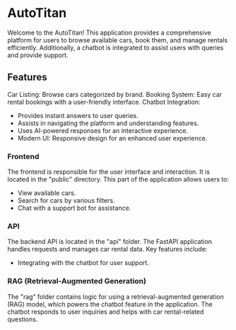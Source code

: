 # AutoTitan

Welcome to the AutoTitan! This application provides a comprehensive platform for users to browse available cars, book them, and manage rentals efficiently. Additionally, a chatbot is integrated to assist users with queries and provide support.

## Features
Car Listing: Browse cars categorized by brand.
Booking System: Easy car rental bookings with a user-friendly interface.
Chatbot Integration:
 - Provides instant answers to user queries.
 - Assists in navigating the platform and understanding features.
 - Uses AI-powered responses for an interactive experience.
 - Modern UI: Responsive design for an enhanced user experience.

### Frontend
The frontend is responsible for the user interface and interaction. It is located in the "public" directory. This part of the application allows users to:

- View available cars.
- Search for cars by various filters.
- Chat with a support bot for assistance.

### API
The backend API is located in the "api" folder. The FastAPI application handles requests and manages car rental data. Key features include:
- Integrating with the chatbot for user support.

### RAG (Retrieval-Augmented Generation)
The "rag" folder contains logic for using a retrieval-augmented generation (RAG) model, which powers the chatbot feature in the application. The chatbot responds to user inquiries and helps with car rental-related questions.

